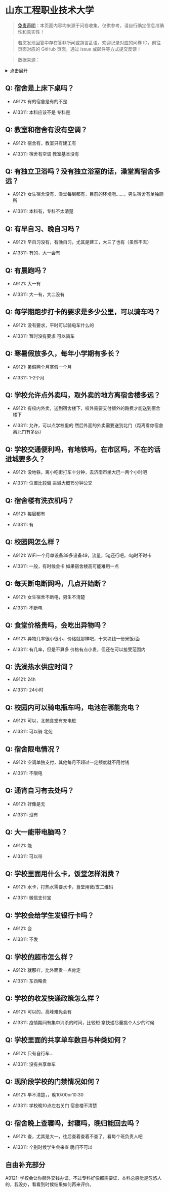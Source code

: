 # 山东工程职业技术大学

> [免责声明](https://colleges.chat/#_3)：本页面内容均来源于问卷收集，仅供参考，请自行确定信息准确性和真实性！

> 若您发现回答中存在答非所问或胡言乱语，欢迎记录对应的问卷 ID，前往页面对应的 GitHub 页面，通过 issue 或邮件等方式提交反馈！

> 数据来源：

<details><summary>点击展开</summary>
<ul>
<li>A9121: 匿名 (2022 年 06 月)</li>
<li>A13311: 匿名 (2022 年 06 月)</li>
</ul>
</details>

## Q: 宿舍是上床下桌吗？

- A9121: 有的宿舍是有的不是

- A13311: 本科应该不是 专科是

## Q: 教室和宿舍有没有空调？

- A9121: 宿舍有，教室只有建工有

- A13311: 宿舍有空调 教室基本没有

## Q: 有独立卫浴吗？没有独立浴室的话，澡堂离宿舍多远？

- A9121: 女生宿舍没有，澡堂每层都有，目前的环境呃……，男生宿舍有单独厕所

- A13311: 本科有，专科不太清楚

## Q: 有早自习、晚自习吗？

- A9121: 早自习没有，有晚自习，尤其是建工，大三了也有（虽然不去）

- A13311: 有的，大一会有

## Q: 有晨跑吗？

- A9121: 大一有

- A13311: 大一有，大二没有

## Q: 每学期跑步打卡的要求是多少公里，可以骑车吗？

- A9121: 没有要求，平时可以骑电车什么的

- A13311: 暂时没有要求 可以骑车

## Q: 寒暑假放多久，每年小学期有多长？

- A9121: 暑假两个月寒假一个月

- A13311: 1-2个月

## Q: 学校允许点外卖吗，取外卖的地方离宿舍楼多远？

- A9121: 有校内外卖，送到宿舍楼下，校外需要支付额外的路费才能送到宿舍楼下

- A13311: 允许，可以点学校里的
然后外面的外卖需要送到北门（距离看你宿舍离北门有多远）

## Q: 学校交通便利吗，有地铁吗，在市区吗，不在的话进城要多久？

- A9121: 没地铁，离小吃街打车十分钟，去济南市坐大巴一两个小时吧

- A13311: 位置比较偏 进城大概15分钟公交

## Q: 宿舍楼有洗衣机吗？

- A9121: 每层都有

- A13311: 有

## Q: 校园网怎么样？

- A9121: WiFi一个月单设备39多设备49，流量，5g还行吧，4g时不时卡

- A13311: 一般，有时候会卡 如果宿舍楼高可能难用一点

## Q: 每天断电断网吗，几点开始断？

- A9121: 女生宿舍不断电，男生不清楚

- A13311: 不断电

## Q: 食堂价格贵吗，会吃出异物吗？

- A9121: 异物几率很小很小，价格就那样吧，十来块钱一份米饭/面

- A13311: 有几率，但是不算多
价格有点小贵，但还在可以接受范围内

## Q: 洗澡热水供应时间？

- A9121: 24h

- A13311: 24小时

## Q: 校园内可以骑电瓶车吗，电池在哪能充电？

- A9121: 可以，北苑食堂有充电桩

- A13311: 可以骑 北苑

## Q: 宿舍限电情况？

- A9121: 空调单独支付，其他每月不超过一定额度就不用付钱

- A13311: 不限电

## Q: 通宵自习有去处吗？

- A9121: 好像是无

- A13311: 没有

## Q: 大一能带电脑吗？

- A9121: 能

- A13311: 可以带

## Q: 学校里面用什么卡，饭堂怎样消费？

- A9121: 水卡，打热水需要水卡，食堂用微/支二维码

- A13311: 微信支付宝

## Q: 学校会给学生发银行卡吗？

- A9121: 会

- A13311: 不发

## Q: 学校的超市怎么样？

- A9121: 就那样，比外面贵一点肯定

- A13311: 东西略贵

## Q: 学校的收发快递政策怎么样？

- A9121: 可以的，高峰难免会有

- A13311: 疫情期间有集中消杀的时间，比较短
拿快递尽量挑个人少的时候

## Q: 学校里面的共享单车数目与种类如何？

- A9121: 只有自行车…

- A13311: 没有共享单车

## Q: 现阶段学校的门禁情况如何？

- A9121: 早不清楚，，晚10:00or10:30

- A13311: 学校晚10点左右关门 宿舍楼不清楚

## Q: 宿舍晚上查寝吗，封寝吗，晚归能回去吗？

- A9121: 查，尤其是大一，往后查着查着不查了，看每个班负责人吧

- A13311: 个别时候学生会来查 晚归不可以

## 自由补充部分

A9121: 学校会让你额外交钱办证，不过专科好像都需要证，本科总感觉是忽悠人的，我没办，看看到时候结果如何再来评价。